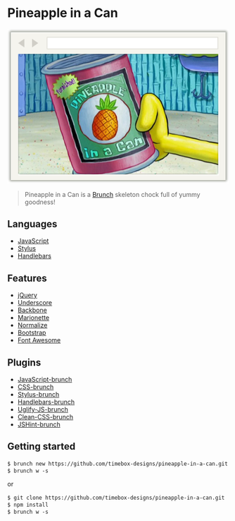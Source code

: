 # Pineapple in a Can

![Pinapple in a Can](app/assets/img/browser-window-2.png)

> Pineapple in a Can is a [Brunch](http://brunch.io/) skeleton chock full of yummy goodness!

## Languages
* [JavaScript](http://www.codecademy.com/tracks/javascript)
* [Stylus](http://learnboost.github.io/stylus/)
* [Handlebars](http://handlebarsjs.com/)

## Features
* [jQuery](http://jquery.com/)
* [Underscore](http://documentcloud.github.io/underscore/)
* [Backbone](http://backbonejs.org/)
* [Marionette](http://marionettejs.com/)
* [Normalize](http://necolas.github.io/normalize.css/)
* [Bootstrap](http://getbootstrap.com/2.3.2/)
* [Font Awesome](http://fortawesome.github.io/Font-Awesome/)

## Plugins
* [JavaScript-brunch](https://github.com/brunch/javascript-brunch)
* [CSS-brunch](https://github.com/brunch/css-brunch)
* [Stylus-brunch](https://github.com/brunch/stylus-brunch)
* [Handlebars-brunch](https://github.com/brunch/handlebars-brunch)
* [Uglify-JS-brunch](https://github.com/brunch/uglify-js-brunch)
* [Clean-CSS-brunch](https://github.com/brunch/clean-css-brunch)
* [JSHint-brunch](https://github.com/brunch/jshint-brunch)

## Getting started
    $ brunch new https://github.com/timebox-designs/pineapple-in-a-can.git
    $ brunch w -s

or

    $ git clone https://github.com/timebox-designs/pineapple-in-a-can.git
    $ npm install
    $ brunch w -s

